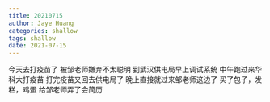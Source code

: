 ```yaml
---
title: 20210715
author: Jaye Huang
categories: shallow
tags: shallow
date: 2021-07-15
---
```


今天去打疫苗了
被邹老师嫌弃不太聪明
到武汉供电局早上调试系统
中午跑过来华科大打疫苗
打完疫苗又回去供电局了
晚上直接就过来邹老师这边了
买了包子，发糕，鸡蛋
给邹老师弄了会简历
